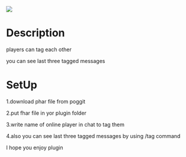 <img src="https://poggit.pmmp.io/shield.state/PlayerTag">

<h1>Description</h1>
 
 players can tag each other
 
 you can see last three tagged messages

<h1>SetUp</h1>

1.download phar file from poggit
 
2.put fhar file in yor plugin folder

3.write name of online player in chat to tag them

4.also you can see last three tagged messages by using /tag command

I hope you enjoy plugin
    
